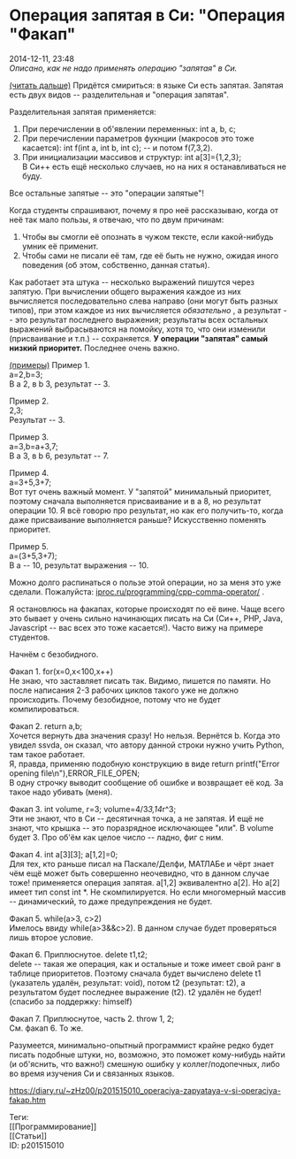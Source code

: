 Операция запятая в Си: "Операция "Факап"
=========================================

   
 2014-12-11, 23:48   
   *Описано, как не надо применять операцию "запятая" в Си.*    
   
  [(читать дальше)](https://zHz00.diary.ru/p201515010.htm?index=2#linkmore201515010m2)    Придётся смириться: в языке Си есть запятая. Запятая есть двух видов -- разделительная и "операция запятая".   
   
 Разделительная запятая применяется:   
 1. При перечислении в об'явлении переменных: int a, b, c;   
 2. При перечислении параметров фукнции (макросов это тоже касается): int f(int a, int b, int c); -- и потом f(7,3,2).   
 3. При инициализации массивов и структур: int a[3]={1,2,3};   
 В Си++ есть ещё несколько случаев, но на них я останавливаться не буду.   
   
 Все остальные запятые -- это "операции запятые"!   
   
 Когда студенты спрашивают, почему я про неё рассказываю, когда от неё так мало пользы, я отвечаю, что по двум причинам:   
 1. Чтобы вы смогли её опознать в чужом тексте, если какой-нибудь умник её применит.   
 2. Чтобы сами не писали её там, где её быть не нужно, ожидая иного поведения (об этом, собственно, данная статья).   
   
 Как работает эта штука -- несколько выражений пишутся через запятую. При вычислении общего выражения каждое из них вычисляется последовательно слева направо (они могут быть разных типов), при этом каждое из них вычисляется  *обязательно*  , а результат -- это результат последнего выражения; результаты всех остальных выражений выбрасываются на помойку, хотя то, что они изменили (присваивание и т.п.) -- сохраняется.  **У операции "запятая" самый низкий приоритет.**  Последнее очень важно.   
   
  [(примеры)](https://zHz00.diary.ru/p201515010.htm?index=1#linkmore201515010m1)    Пример 1.   
 a=2,b=3;   
 В a 2, в b 3, результат -- 3.   
   
 Пример 2.   
 2,3;   
 Результат -- 3.   
   
 Пример 3.   
 a=3,b=a+3,7;   
 В a 3, в b 6, результат -- 7.   
   
 Пример 4.   
 a=3+5,3+7;   
 Вот тут очень важный момент. У "запятой" минимальный приоритет, поэтому сначала выполняется присваивание и в a 8, но результат операции 10. Я всё говорю про результат, но как его получить-то, когда даже присваивание выполняется раньше? Искусственно поменять приоритет.   
   
 Пример 5.   
 a=(3+5,3+7);   
 В a -- 10, результат выражения -- 10.     
   
 Можно долго распинаться о пользе этой операции, но за меня это уже сделали. Пожалуйста:  [iproc.ru/programming/cpp-comma-operator/](http://iproc.ru/programming/cpp-comma-operator/)  .   
   
 Я остановлюсь на факапах, которые происходят по её вине. Чаще всего это бывает у очень сильно начинающих писать на Си (Си++, PHP, Java, Javasсript -- вас всех это тоже касается!). Часто вижу на примере студентов.   
   
 Начнём с безобидного.   
   
 Факап 1. for(x=0,x<100,x++)   
 Не знаю, что заставляет писать так. Видимо, пишется по памяти. Но после написания 2-3 рабочих циклов такого уже не должно происходить. Почему безобидное, потому что не будет компилироваться.   
   
 Факап 2. return a,b;   
 Хочется вернуть два значения сразу! Но нельзя. Вернётся b. Когда это увидел ssvda, он сказал, что автору данной строки нужно учить Python, там такое работает.   
 Я, правда, применяю подобную конструкцию в виде return printf("Error opening file\n"),ERROR\_FILE\_OPEN;   
 В одну строчку выводит сообщение об ошибке и возвращает её код. За такое надо убивать (меня).   
   
 Факап 3. int volume, r=3; volume=4/3*3,14*r^3;   
 Эти не знают, что в Си -- десятичная точка, а не запятая. И ещё не знают, что крышка -- это поразрядное исключающее "или". В volume будет 3. Про об'ём как целое число -- ладно, фиг с ним.   
   
 Факап 4. int a[3][3]; a[1,2]=0;   
 Для тех, кто раньше писал на Паскале/Делфи, МАТЛАБе и чёрт знает чём ещё может быть совершенно неочевидно, что в данном случае тоже! применяется операция запятая. a[1,2] эквивалентно a[2]. Но a[2] имеет тип const int *. Не скомпилируется. Но если многомерный массив -- динамический, то даже предупреждения не будет.   
   
 Факап 5. while(a>3, c>2)   
 Имелось ввиду while(a>3&&c>2). В данном случае будет проверяться лишь второе условие.   
   
 Факап 6. Приплюснутое. delete t1,t2;   
 delete -- такая же операция, как и остальные и тоже имеет свой ранг в таблице приоритетов. Поэтому сначала будет вычислено delete t1 (указатель удалён, результат: void), потом t2 (результат: t2), а результатом будет последнее выражение (t2). t2 удалён не будет! (спасибо за поддержку: himself)   
   
 Факап 7. Приплюснутое, часть 2. throw 1, 2;   
 См. факап 6. То же.   
   
 Разумеется, минимально-опытный программист крайне редко будет писать подобные штуки, но, возможно, это поможет кому-нибудь найти (и об'яснить, что важно!) смешную ошибку у коллег/подопечных, либо во время изучения Си и связанных языков.     
    
 <https://diary.ru/~zHz00/p201515010_operaciya-zapyataya-v-si-operaciya-fakap.htm>   
   
 Теги:   
 [[Программирование]]   
 [[Статьи]]   
 ID: p201515010